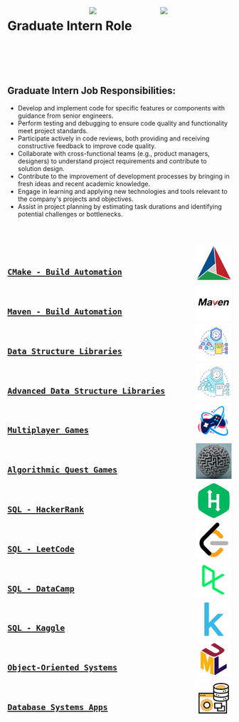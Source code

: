 <a href="/level-2/README.md"><img align="right" width="160" src="/logos/emp06.png"></img></a>
<a href="/level-2/README.md"><img align="right" width="160" src="/logos/emp05.png"></img></a>

# Graduate Intern Role

<br><br><br><br>

## Graduate Intern Job Responsibilities:
- Develop and implement code for specific features or components with guidance from senior engineers.
- Perform testing and debugging to ensure code quality and functionality meet project standards.
- Participate actively in code reviews, both providing and receiving constructive feedback to improve code quality.
- Collaborate with cross-functional teams (e.g., product managers, designers) to understand project requirements and contribute to solution design.
- Contribute to the improvement of development processes by bringing in fresh ideas and recent academic knowledge.
- Engage in learning and applying new technologies and tools relevant to the company's projects and objectives.
- Assist in project planning by estimating task durations and identifying potential challenges or bottlenecks.

<br><br>

<a href="https://github.com/cs-MohamedAyman/Version-Control-System-and-Automation/blob/master/CMake/README.md">
<img align="right" width="80" src="https://github.com/cs-MohamedAyman/cs-MohamedAyman/blob/master/logos/cmake.png"></img></a>
<br>

## [`CMake - Build Automation`](https://github.com/cs-MohamedAyman/Version-Control-System-and-Automation/blob/master/CMake/README.md)

<a href="https://github.com/cs-MohamedAyman/Version-Control-System-and-Automation/blob/master/Maven/README.md">
<img align="right" width="80" src="https://github.com/cs-MohamedAyman/cs-MohamedAyman/blob/master/logos/maven.png"></img></a>
<br>

## [`Maven - Build Automation`](https://github.com/cs-MohamedAyman/Version-Control-System-and-Automation/blob/master/Maven/README.md)

<a href="https://github.com/cs-MohamedAyman/Software-Engineering-Educational-Projects/blob/master/data-structure-libraries/README.md"><img align="right" width="80" src="https://github.com/cs-MohamedAyman/Software-Engineering-Educational-Projects/blob/master/logos/data-structure-libraries.png"></img></a>
<br>

## [`Data Structure Libraries`](https://github.com/cs-MohamedAyman/Software-Engineering-Educational-Projects/blob/master/data-structure-libraries/README.md)

<a href="https://github.com/cs-MohamedAyman/Software-Engineering-Educational-Projects/blob/master/advanced-data-structure-libraries/README.md">
<img align="right" width="80" src="https://github.com/cs-MohamedAyman/Software-Engineering-Educational-Projects/blob/master/logos/advanced-data-structure-libraries.png"></img></a>
<br>

## [`Advanced Data Structure Libraries`](https://github.com/cs-MohamedAyman/Software-Engineering-Educational-Projects/blob/master/advanced-data-structure-libraries/README.md)

<a href="https://github.com/cs-MohamedAyman/Software-Engineering-Educational-Projects/blob/master/multiplayer-games/README.md">
<img align="right" width="80" src="https://github.com/cs-MohamedAyman/Software-Engineering-Educational-Projects/blob/master/logos/multiplayer-games.png"></img></a>
<br>

## [`Multiplayer Games`](https://github.com/cs-MohamedAyman/Software-Engineering-Educational-Projects/blob/master/multiplayer-games/README.md)

<a href="https://github.com/cs-MohamedAyman/Software-Engineering-Educational-Projects/blob/master/algorithmic-quest-games/README.md">
<img align="right" width="80" src="https://github.com/cs-MohamedAyman/Software-Engineering-Educational-Projects/blob/master/logos/algorithmic-quest-games.png"></img></a>
<br>

## [`Algorithmic Quest Games`](https://github.com/cs-MohamedAyman/Software-Engineering-Educational-Projects/blob/master/algorithmic-quest-games/README.md)

<a href="https://github.com/cs-MohamedAyman/Data-Science-Case-Studies/blob/master/level-1/hackerrank/README.md">
<img align="right" width="80" src="https://github.com/cs-MohamedAyman/Data-Science-Case-Studies/blob/master/logos/hackerrank.png"></img></a>
<br>

## [`SQL - HackerRank`](https://github.com/cs-MohamedAyman/Data-Science-Case-Studies/blob/master/level-1/hackerrank/README.md)

<a href="https://github.com/cs-MohamedAyman/Data-Science-Case-Studies/blob/master/level-1/leetcode/README.md">
<img align="right" width="80" src="https://github.com/cs-MohamedAyman/Data-Science-Case-Studies/blob/master/logos/leetcode.png"></img></a>
<br>

## [`SQL - LeetCode`](https://github.com/cs-MohamedAyman/Data-Science-Case-Studies/blob/master/level-1/leetcode/README.md)

<a href="https://github.com/cs-MohamedAyman/Data-Science-Case-Studies/blob/master/level-1/datacamp/README.md">
<img align="right" width="80" src="https://github.com/cs-MohamedAyman/Data-Science-Case-Studies/blob/master/logos/datacamp.png"></img></a>
<br>

## [`SQL - DataCamp`](https://github.com/cs-MohamedAyman/Data-Science-Case-Studies/blob/master/level-1/datacamp/README.md)

<a href="https://github.com/cs-MohamedAyman/Data-Science-Case-Studies/blob/master/level-1/kaggle/README.md">
<img align="right" width="80" src="https://github.com/cs-MohamedAyman/Data-Science-Case-Studies/blob/master/logos/kaggle.png"></img></a>
<br>

## [`SQL - Kaggle`](https://github.com/cs-MohamedAyman/Data-Science-Case-Studies/blob/master/level-1/kaggle/README.md)

<a href="https://github.com/cs-MohamedAyman/Software-Engineering-Educational-Projects/blob/master/object-oriented-systems/README.md">
<img align="right" width="80" src="https://github.com/cs-MohamedAyman/Software-Engineering-Educational-Projects/blob/master/logos/object-oriented-systems.png"></img></a>
<br>

## [`Object-Oriented Systems`](https://github.com/cs-MohamedAyman/Software-Engineering-Educational-Projects/blob/master/object-oriented-systems/README.md)

<a href="https://github.com/cs-MohamedAyman/Software-Engineering-Educational-Projects/blob/master/database-systems-apps/README.md">
<img align="right" width="80" src="https://github.com/cs-MohamedAyman/Software-Engineering-Educational-Projects/blob/master/logos/database-systems-apps.png"></img></a>
<br>

## [`Database Systems Apps`](https://github.com/cs-MohamedAyman/Software-Engineering-Educational-Projects/blob/master/database-systems-apps/README.md)
